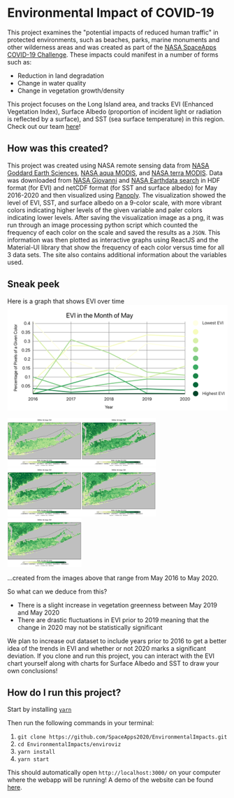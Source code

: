 # Environmental Impact of COVID-19

This project examines the "potential impacts of reduced human traffic" in protected environments, such as beaches, parks, marine monuments and other wilderness areas and was created as part of the [NASA SpaceApps COVID-19 Challenge](https://covid19.spaceappschallenge.org/). These impacts could manifest in a number of forms such as:
* Reduction in land degradation
* Change in water quality
* Change in vegetation growth/density

This project focuses on the Long Island area, and tracks EVI (Enhanced Vegetation Index), Surface Albedo (proportion of incident light or radiation is reflected by a surface), and SST (sea surface temperature) in this region. Check out our team [here](https://covid19.spaceappschallenge.org/challenges/covid-challenges/new-perspective/teams/corona-crushers/project)!

## How was this created?
This project was created using NASA remote sensing data from [NASA Goddard Earth Sciences](https://earthdata.nasa.gov/eosdis/daacs/gesdisc), [NASA aqua MODIS](https://oceancolor.gsfc.nasa.gov/data/aqua/), and [NASA terra MODIS](https://terra.nasa.gov/about/terra-instruments/modis). Data was downloaded from [NASA Giovanni](https://giovanni.gsfc.nasa.gov/giovanni/) and [NASA Earthdata search](https://search.earthdata.nasa.gov/search/) in HDF format (for EVI) and netCDF format (for SST and surface albedo) for May 2016-2020 and then visualized using [Panoply](https://www.giss.nasa.gov/tools/panoply/). The visualization showed the level of EVI, SST, and surface albedo on a 9-color scale, with more vibrant colors indicating higher levels of the given variable and paler colors indicating lower levels. After saving the visualization image as a png, it was run through an image processing python script which counted the frequency of each color on the scale and saved the results as a `JSON`. This information was then plotted as interactive graphs using ReactJS and the Material-UI library that show the frequency of each color versus time for all 3 data sets. The site also contains additional information about the variables used.

## Sneak peek
Here is a graph that shows EVI over time
<img src = "Screen%20Shot%202020-06-02%20at%2011.11.54%20AM.png" />

<img src = "EVI_Images/2016_EVI.png" width ="170" /><img src = "EVI_Images/2017_EVI.png" width ="170" /><img src = "EVI_Images/2018_EVI.png" width ="170" /><img src = "EVI_Images/2019_EVI.png" width ="170" /><img src = "EVI_Images/2020_EVI.png" width ="170" />

...created from the images above that range from May 2016 to May 2020.

So what can we deduce from this?
* There is a slight increase in vegetation greenness between May 2019 and May 2020 
* There are drastic fluctuations in EVI prior to 2019 meaning that the change in 2020 may not be statistically significant

We plan to increase out dataset to include years prior to 2016 to get a better idea of the trends in EVI and whether or not 2020 marks a significant deviation. If you clone and run this project, you can interact with the EVI chart yourself along with charts for Surface Albedo and SST to draw your own conclusions!

## How do I run this project?
Start by installing [`yarn`](https://classic.yarnpkg.com/en/docs/getting-started)

Then run the following commands in your terminal:
1. `git clone https://github.com/SpaceApps2020/EnvironmentalImpacts.git`
2. `cd EnvironmentalImpacts/enviroviz`
3. `yarn install`
4. `yarn start`

This should automatically open `http://localhost:3000/` on your computer where the webapp will be running! A demo of the website can be found [here](https://www.youtube.com/watch?v=ef34ZidJ8TY).
